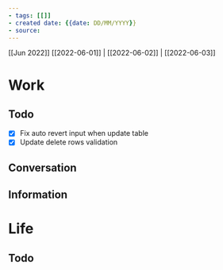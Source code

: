 ```yaml
---
- tags: [[]]
- created date: {{date: DD/MM/YYYY}}
- source: 
---
```

[[Jun 2022]]
[[2022-06-01]]   |   [[2022-06-02]] | [[2022-06-03]] 

# Work
## Todo
- [x] Fix auto revert input when update table
- [x] Update delete rows validation
## Conversation
## Information

# Life
## Todo